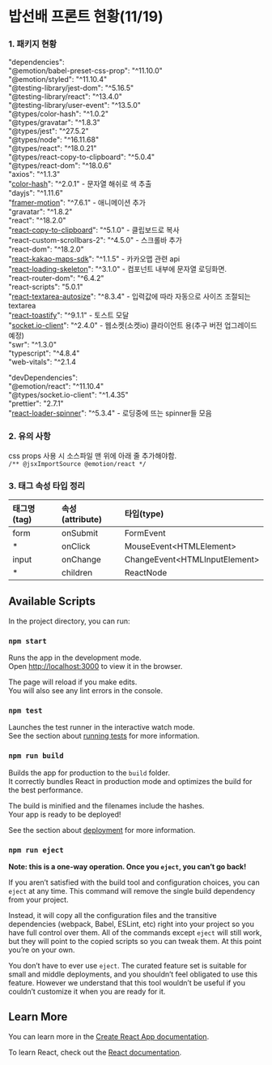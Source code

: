 # 밥선배 프론트 현황(11/19)

### 1. 패키지 현황

 "dependencies":\
    "@emotion/babel-preset-css-prop": "^11.10.0"\
    "@emotion/styled": "^11.10.4"\
    "@testing-library/jest-dom": "^5.16.5"\
    "@testing-library/react": "^13.4.0"\
    "@testing-library/user-event": "^13.5.0"\
    "@types/color-hash": "^1.0.2"\
    "@types/gravatar": "^1.8.3"\
    "@types/jest": "^27.5.2"\
    "@types/node": "^16.11.68"\
    "@types/react": "^18.0.21"\
    "@types/react-copy-to-clipboard": "^5.0.4"\
    "@types/react-dom": "^18.0.6"\
    "axios": "^1.1.3"\
    "[color-hash](https://github.com/zenozeng/color-hash#readme)": "^2.0.1" - 문자열 해쉬로 색 추출\
    "dayjs": "^1.11.6"\
    "[framer-motion](https://www.framer.com/docs/)": "^7.6.1" - 애니메이션 추가\
    "gravatar": "^1.8.2"\
    "react": "^18.2.0"\
    "[react-copy-to-clipboard](https://www.npmjs.com/package/react-copy-to-clipboard)": "^5.1.0" - 클립보드로 복사\
    "react-custom-scrollbars-2": "^4.5.0" - 스크롤바 추가\
    "react-dom": "^18.2.0"\
    "[react-kakao-maps-sdk](https://react-kakao-maps-sdk.jaeseokim.dev/)": "^1.1.5" - 카카오맵 관련 api\
    "[react-loading-skeleton](https://github.com/dvtng/react-loading-skeleton)": "^3.1.0" - 컴포넌트 내부에 문자열 로딩화면.\
    "react-router-dom": "^6.4.2"\
    "react-scripts": "5.0.1"\
    "[react-textarea-autosize](https://www.npmjs.com/package/react-textarea-autosize)": "^8.3.4" - 입력값에 따라 자동으로 사이즈 조절되는 textarea\
    "[react-toastify](https://www.npmjs.com/package/react-toastify)": "^9.1.1" - 토스트 모달\
    "[socket.io-client](https://socket.io/)": "^2.4.0" - 웹소켓(소켓io) 클라이언트 용(추구 버전 업그레이드 예정)\
    "swr": "^1.3.0"\
    "typescript": "^4.8.4"\
    "web-vitals": "^2.1.4

 "devDependencies":\
    "@emotion/react": "^11.10.4"\
    "@types/socket.io-client": "^1.4.35"\
    "prettier": "2.7.1"\
    "[react-loader-spinner](https://mhnpd.github.io/react-loader-spinner/)": "^5.3.4" - 로딩중에 뜨는 spinner들 모음

### 2. 유의 사항

css props 사용 시 소스파일 맨 위에 아래 줄 추가해야함.\
`````/** @jsxImportSource @emotion/react */`````


### 3. 태그 속성 타입 정리

| 태그명(tag) | 속성(attribute) | 타입(type)                        |
|:---------|:--------------|:--------------------------------|
| form     | onSubmit      | FormEvent                       |
| *        | onClick       | MouseEvent\<HTMLElement\>       |
| input    | onChange      | ChangeEvent\<HTMLInputElement\> |
| *        | children      | ReactNode                       |

## Available Scripts

In the project directory, you can run:

### `npm start`

Runs the app in the development mode.\
Open [http://localhost:3000](http://localhost:3000) to view it in the browser.

The page will reload if you make edits.\
You will also see any lint errors in the console.

### `npm test`

Launches the test runner in the interactive watch mode.\
See the section about [running tests](https://facebook.github.io/create-react-app/docs/running-tests) for more information.

### `npm run build`

Builds the app for production to the `build` folder.\
It correctly bundles React in production mode and optimizes the build for the best performance.

The build is minified and the filenames include the hashes.\
Your app is ready to be deployed!

See the section about [deployment](https://facebook.github.io/create-react-app/docs/deployment) for more information.

### `npm run eject`

**Note: this is a one-way operation. Once you `eject`, you can’t go back!**

If you aren’t satisfied with the build tool and configuration choices, you can `eject` at any time. This command will remove the single build dependency from your project.

Instead, it will copy all the configuration files and the transitive dependencies (webpack, Babel, ESLint, etc) right into your project so you have full control over them. All of the commands except `eject` will still work, but they will point to the copied scripts so you can tweak them. At this point you’re on your own.

You don’t have to ever use `eject`. The curated feature set is suitable for small and middle deployments, and you shouldn’t feel obligated to use this feature. However we understand that this tool wouldn’t be useful if you couldn’t customize it when you are ready for it.

## Learn More

You can learn more in the [Create React App documentation](https://facebook.github.io/create-react-app/docs/getting-started).

To learn React, check out the [React documentation](https://reactjs.org/).
